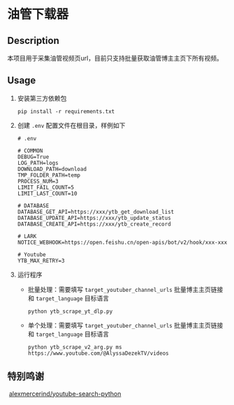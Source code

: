 # 油管下载器

## Description

​	本项目用于采集油管视频页url，目前只支持批量获取油管博主主页下所有视频。



## Usage

1. 安装第三方依赖包

   ```
   pip install -r requirements.txt
   ```

2. 创建 `.env` 配置文件在根目录，样例如下

   ```
   # .env
   
   # COMMON
   DEBUG=True
   LOG_PATH=logs
   DOWNLOAD_PATH=download
   TMP_FOLDER_PATH=temp
   PROCESS_NUM=3
   LIMIT_FAIL_COUNT=5
   LIMIT_LAST_COUNT=10
   
   # DATABASE
   DATABASE_GET_API=https://xxx/ytb_get_download_list
   DATABASE_UPDATE_API=https://xxx/ytb_update_status
   DATABASE_CREATE_API=https://xxx/ytb_create_record
   
   # LARK
   NOTICE_WEBHOOK=https://open.feishu.cn/open-apis/bot/v2/hook/xxx-xxx

   # Youtube
   YTB_MAX_RETRY=3
   ```

3. 运行程序

   - 批量处理：需要填写 `target_youtuber_channel_urls` 批量博主主页链接 和 `target_language` 目标语言
   
      ```
      python ytb_scrape_yt_dlp.py
      ```
   
   - 单个处理：需要填写 `target_youtuber_channel_urls` 批量博主主页链接 和 `target_language` 目标语言
   
     ```
     python ytb_scrape_v2_arg.py ms https://www.youtube.com/@AlyssaDezekTV/videos
     ```



## 特别鸣谢

​	[alexmercerind/youtube-search-python](https://github.com/alexmercerind/youtube-search-python)

​	
